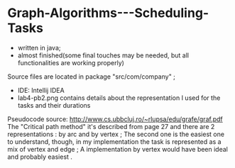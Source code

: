 # Graph-Algorithms---Scheduling-Tasks
- written in java;
- almost finished(some final touches may be needed, but all functionalities are working properly)

Source files are located in package  "src/com/company" ;
- IDE: Intellij IDEA
- lab4-pb2.png contains details about the representation I used for the tasks and their durations

Pseudocode source:
http://www.cs.ubbcluj.ro/~rlupsa/edu/grafe/graf.pdf
The "Critical path method" it's described from page 27 and there are 2 representations : by arc and by vertex ;
The second one is the easiest one to understand, though, in my implementation the task is represented as a mix of vertex and edge ;
A implementation by vertex would have been ideal and probably easiest .
